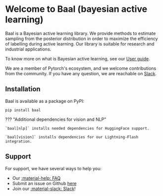 # Welcome to Baal (**ba**yesian **a**ctive **l**earning)

Baal is a Bayesian active learning library.
We provide methods to estimate sampling from the posterior distribution
in order to maximize the efficiency of labelling during active learning. Our library is suitable for research and industrial applications.

To know more on what is Bayesian active learning, see our [User guide](user_guide/index.md).

We are a member of Pytorch's ecosystem, and we welcome contributions from the community.
If you have any question, we are reachable on [Slack](https://join.slack.com/t/baal-world/shared_invite/zt-z0izhn4y-Jt6Zu5dZaV2rsAS9sdISfg).

## Installation

Baal is available as a package on PyPI:

`pip install baal`

??? "Additional dependencies for vision and NLP"
    
    `baal[nlp]` installs needed dependencies for HuggingFace support.

    `baal[vision]` installs dependencies for our Lightning-Flash integration.


## Support

For support, we have several ways to help you:

* Our [:material-help: FAQ](support/faq.md)
* Submit an issue on Github [here](https://github.com/baal-org/baal/issues/new/choose)
* Join our [:material-slack: Slack](https://join.slack.com/t/baal-world/shared_invite/zt-z0izhn4y-Jt6Zu5dZaV2rsAS9sdISfg)!
